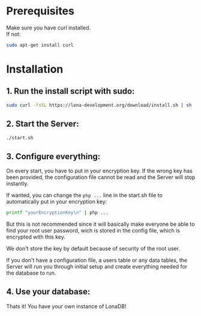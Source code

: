 # Prerequisites
Make sure you have curl installed.</br>
If not: 
```bash 
sudo apt-get install curl
```

# Installation

## 1. Run the install script with sudo:

```bash
sudo curl -fsSL https://lona-development.org/download/install.sh | sh
```

## 2. Start the Server:

```bash
./start.sh
```

## 3. Configure everything:

On every start, you have to put in your encryption key.
If the wrong key has been provided, the configuration file cannot be read and the Server will stop instantly.

If wanted, you can change the ```php ...``` line in the start.sh file to automatically put in your encryption key:
```bash
printf "yourEncryptionKey\n" | php ...
```
But this is not recommended since it will basically make everyone be able to find your root user password, wich is stored in the config file, which is encrypted with this key.

We don't store the key by default because of security of the root user.

If you don't have a configuration file, a users table or any data tables, the Server will run you through initial setup and create everything needed for the database to run.

## 4. Use your database:

Thats it! 
You have your own instance of LonaDB!